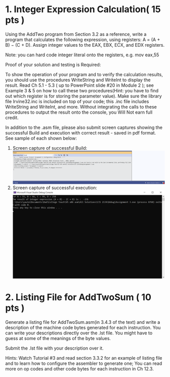 # 1. Integer Expression Calculation( 15 pts )
Using the AddTwo program from Section 3.2 as a reference, write a program that calculates the following expression, using registers: A = (A + B) − (C + D). Assign integer values to the EAX, EBX, ECX, and EDX registers.

Note: you can hard code integer literal onto the registers, e.g. mov    eax,55

 

Proof of your solution and testing is Required:

To show the operation of your program and to verify the calculation results, you should use the procedures WriteString and WriteInt to display the result. Read Ch 5.1 - 5.3 ( up to PowerPoint slide #20 in Module 2 ); see Example 3 & 5 on how to call these two procedures(Hint: you have to find out which register is for storing the parameter value). Make sure the library file Irvine32.inc is included on top of your code; this .inc file includes WriteString and WriteInt, and more. Without integrating the calls to these procedures to output the result onto the console, you Will Not earn full credit. 

In addition to the .asm file, please also submit screen captures showing the successful Build and execution with correct result - saved in pdf format. See sample of each shown below:

1. Screen capture of successful Build:
![successful build image](https://github.com/hsp-org/CIS-21JA/blob/main/Assignment%20%233/prob1_built_scr_shot.png)
2. Screen capture of successful execution:
![successful run image](https://github.com/hsp-org/CIS-21JA/blob/main/Assignment%20%233/prob1_run_scr_shot.png)
# 2. Listing File for AddTwoSum ( 10 pts )
Generate a listing file for AddTwoSum.asm(in 3.4.3 of the text) and write a description of the machine code bytes generated for each instruction. You can write your descriptions directly over the .lst file. You might have to guess at some of the meanings of the byte values.

Submit the .lst file with your description over it. 

Hints: Watch Tutorial #3 and read section 3.3.2 for an example of listing file and to learn how to configure the assembler to generate one; You can read more on op codes and other code bytes for each instruction in Ch 12.3.
